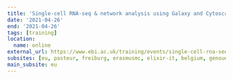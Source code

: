 ```yaml
---
title: 'Single-cell RNA-seq & network analysis using Galaxy and Cytoscape '
date: '2021-04-26'
end: '2021-04-26'
tags: [training]
location:
  name: online
external_url: https://www.ebi.ac.uk/training/events/single-cell-rna-seq-network-analysis-using-galaxy-and-cytoscape/
subsites: [eu, pasteur, freiburg, erasmusmc, elixir-it, belgium, genouest]
main_subsite: eu
---
```



